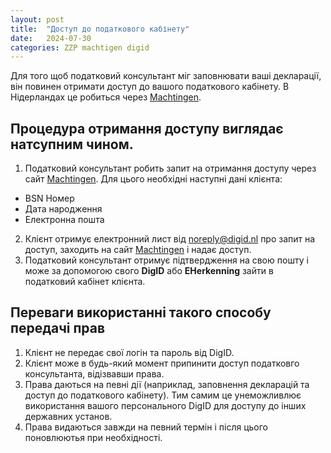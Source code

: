 ```yaml
---
layout: post
title:  "Доступ до податкового кабінету"
date:   2024-07-30
categories: ZZP machtigen digid
---
```

Для того щоб податковий консультант міг заповнювати ваші декларації, він повинен отримати доступ до вашого податкового кабінету. В Нідерландах це робиться через [Machtingen](https://machtigen.digid.nl).

## Процедура отримання доступу виглядає натсупним чином.
1. Податковий консультант робить запит на отримання доступу через сайт [Machtingen](https://machtigen.digid.nl). Для цього необхідні наступні дані клієнта:
- BSN Номер
- Дата народження
- Електронна пошта
2. Клієнт отримує електронний лист від noreply@digid.nl про запит на доступ, заходить на сайт [Machtingen](https://machtigen.digid.nl) і надає доступ.
3. Податковий консультант отримує підтвердження на свою пошту і може за допомогою свого **DigID** або **EHerkenning** зайти в податковий кабінет клієнта.

## Переваги використанні такого способу передачі прав
1. Клієнт не передає свої логін та пароль від DigID.
2. Клієнт може в будь-який момент припинити доступ податковго консультанта, відізвавши права.
3. Права даються на певні дії (наприклад, заповнення декларацій та доступ до податкового кабінету). Тим самим це унеможливлює використання вашого персонального DigID для доступу до інших державних установ.
4. Права видаються завжди на певний термін і після цього поновлюютья при необхідності.